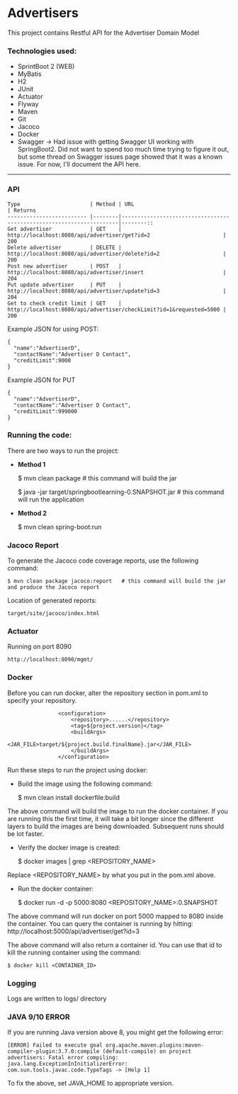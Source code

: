# Advertisers
This project contains Restful API for the Advertiser Domain Model

### Technologies used:

* SprintBoot 2 (WEB)
* MyBatis
* H2
* JUnit
* Actuator
* Flyway
* Maven
* Git
* Jacoco
* Docker
* Swagger -> Had issue with getting Swagger UI working with SpringBoot2. Did not want to spend too much time trying to figure it out, but some thread on Swagger issues page showed that it was a known issue. For now, I'll document the API here.
___
### API

    
    Type                      | Method | URL                                                                 | Returns
    ------------------------- |--------|---------------------------------------------------------------------|--------::
    Get advertiser            | GET    | http://localhost:8080/api/advertiser/get?id=2                       | 200
    Delete advertiser         | DELETE | http://localhost:8080/api/advertiser/delete?id=2                    | 200
    Post new advertiser       | POST   | http://localhost:8080/api/advertiser/insert                         | 204
    Put update advertiser     | PUT    | http://localhost:8080/api/advertiser/update?id=3                    | 204
    Get to check credit limit | GET    | http://localhost:8080/api/advertiser/checkLimit?id=1&requested=5000 | 200
    
Example JSON for using POST:

    {
      "name":"AdvertiserD",
      "contactName":"Advertiser D Contact",
      "creditLimit":9000
    }
    
Example JSON for PUT

    {
      "name":"AdvertiserD",
      "contactName":"Advertiser D Contact",
      "creditLimit":999000
    }
    
### Running the code:

There are two ways to run the project:

* **Method 1**


    $ mvn clean package    # this command will build the jar
     
    $ java -jar target/springbootlearning-0.SNAPSHOT.jar # this command will run the application

* **Method 2**


    $ mvn clean spring-boot:run


### Jacoco Report

To generate the Jacoco code coverage reports, use the following command:

    $ mvn clean package jacoco:report   # this command will build the jar and produce the Jacoco report

Location of generated reports:
 
    target/site/jacoco/index.html
    
### Actuator

Running on port 8090
   
    http://localhost:8090/mgmt/

### Docker

Before you can run docker, alter the repository section in pom.xml to specify your repository.

                    <configuration>
                        <repository>......</repository>
                        <tag>${project.version}</tag>
                        <buildArgs>
                            <JAR_FILE>target/${project.build.finalName}.jar</JAR_FILE>
                        </buildArgs>
                    </configuration>


Run these steps to run the project using docker:

* Build the image using the following command:


    $  mvn clean install dockerfile:build

The above command will build the image to run the docker container. If you are running this the first time, it will take a bit longer since the different layers to build the images are being downloaded. Subsequent runs should be lot faster.

* Verify the docker image is created:


    $ docker images | grep <REPOSITORY_NAME>

Replace <REPOSITORY_NAME> by what you put in the pom.xml above. 

* Run the docker container:


     $ docker run -d -p 5000:8080 <REPOSITORY_NAME>:0.SNAPSHOT
    
The above command will run docker on port 5000 mapped to 8080 inside the container. You can query the container is running by hitting: http://localhost:5000/api/advertiser/get?id=3

The above command will also return a container id. You can use that id to kill the running container using the command:


    $ docker kill <CONTAINER_ID>
     


    
### Logging

Logs are written to logs/ directory    

 
### JAVA 9/10 ERROR

If you are running Java version above 8, you might get the following error:

    [ERROR] Failed to execute goal org.apache.maven.plugins:maven-compiler-plugin:3.7.0:compile (default-compile) on project advertisers: Fatal error compiling: java.lang.ExceptionInInitializerError: com.sun.tools.javac.code.TypeTags -> [Help 1]
    
To fix the above, set JAVA_HOME to appropriate version.    
    
  
     



 


